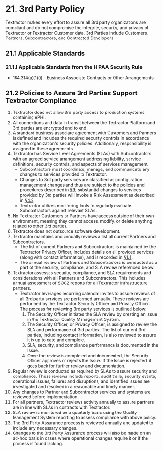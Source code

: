 # 21. 3rd Party Policy

Textractor makes every effort to assure all 3rd party organizations are compliant and do not compromise the integrity, security, and privacy of Textractor or Textractor Customer data. 3rd Parties include Customers, Partners, Subcontractors, and Contracted Developers.

## 21.1 Applicable Standards

### 21.1.1 Applicable Standards from the HIPAA Security Rule

* 164.314(a)(1)(i) - Business Associate Contracts or Other Arrangements

## 21.2 Policies to Assure 3rd Parties Support Textractor Compliance

1. Textractor does not allow 3rd party access to production systems containing ePHI.
2. All connections and data in transit between the Textractor Platform and 3rd parties are encrypted end to end.
3. A standard business associate agreement with Customers and Partners is defined and includes the required security controls in accordance with the organization's security policies. Additionally, responsibility is assigned in these agreements.
4. Textractor has Service Level Agreements (SLAs) with Subcontractors with an agreed service arrangement addressing liability, service definitions, security controls, and aspects of services management.
   * Subcontractors must coordinate, manage, and communicate any changes to services provided to Textractor.
   * Changes to 3rd party services are classified as configuration management changes and thus are subject to the policies and procedures described in [§9](#9.-configuration-management-policy); substantial changes to services provided by 3rd parties will invoke a Risk Assessment as described in [§4.2](#4.2-risk-management-policies).
   * Textractor utilizes monitoring tools to regularly evaluate Subcontractors against relevant SLAs.
5. No Textractor Customers or Partners have access outside of their own environment, meaning they cannot access, modify, or delete anything related to other 3rd parties.
6. Textractor does not outsource software development.
7. Textractor maintains and annually reviews a list all current Partners and Subcontractors.
   * The list of current Partners and Subcontractors is maintained by the Textractor Privacy Officer, includes details on all provided services (along with contact information), and is recorded in [§1.4](#1.4-Textractor-organizational-concepts).
   * The annual review of Partners and Subcontractors is conducted as a part of the security, compliance, and SLA review referenced below.
8. Textractor assesses security, compliance, and SLA requirements and considerations with all Partners and Subcontractors. This includes annual assessment of SOC2 reports for all Textractor infrastructure partners.
   * Textractor leverages recurring calendar invites to assure reviews of all 3rd party services are performed annually. These reviews are performed by the Textractor Security Officer and Privacy Officer. The process for reviewing 3rd party services is outlined below:
     1. The Security Officer initiates the SLA review by creating an Issue in the Textractor Quality Management System.
     2. The Security Officer, or Privacy Officer, is assigned to review the SLA and performance of 3rd parties. The list of current 3rd parties, including contact information, is also reviewed to assure it is up to date and complete.
     3. SLA, security, and compliance performance is documented in the Issue.
     4. Once the review is completed and documented, the Security Officer approves or rejects the Issue. If the Issue is rejected, it goes back for further review and documentation.
9. Regular review is conducted as required by SLAs to assure security and compliance. These reviews include reports, audit trails, security events, operational issues, failures and disruptions, and identified issues are investigated and resolved in a reasonable and timely manner.
10. Any changes to Partner and Subcontractor services and systems are reviewed before implementation.
11. For all partners, Textractor reviews activity annually to assure partners are in line with SLAs in contracts with Textractor.
12. SLA review is monitored on a quarterly basis using the Quality Management System reporting to assess compliance with above policy.
13. The 3rd Party Assurance process is reviewed annually and updated to include any necessary changes.
14. Changes to the 3rd Party Assurance process will also be made on an ad-hoc basis in cases where operational changes require it or if the process is found lacking.
